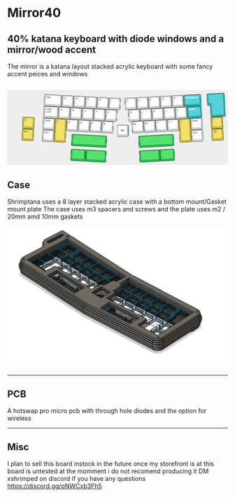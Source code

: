 # Mirror40
## 40% katana keyboard with diode windows and a mirror/wood accent



The mirror is a katana layout stacked acrylic keyboard with some fancy accent peices and windows

![alt text](https://github.com/ShrimpedKeyboard/Shrimptana/blob/main/Misc/KLE.png?raw=true)
 --- 

## Case

Shrimptana uses a 8 layer stacked acrylic case with a bottom mount/Gasket mount plate
The case uses m3 spacers and screws and the plate uses m2 / 20mm amd 10mm gaskets

![alt text](https://github.com/ShrimpedKeyboard/Shrimptana/blob/main/Gallery/Renders/Case%201.png?raw=true)


 --- 

## PCB

A hotswap pro micro pcb with through hole diodes and the option for wireless

 --- 

## Misc
I plan to sell this board instock in the future once my storefront is at 
this board is untested at the momment i do not recomend producing it 
DM xshrimped on discord if you have any questions
https://discord.gg/pNWCxb3Fh5
